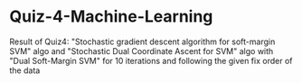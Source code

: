 # Quiz-4-Machine-Learning
Result of Quiz4: "Stochastic gradient descent algorithm for soft-margin SVM" algo and "Stochastic Dual Coordinate Ascent for SVM" algo with "Dual Soft-Margin SVM" for 10 iterations and following the given fix order of the data
